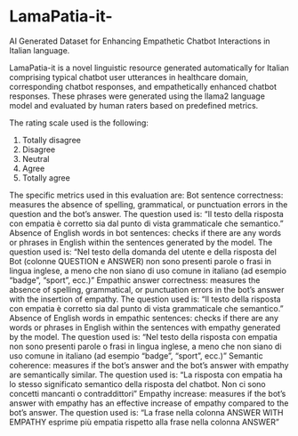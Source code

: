 # LamaPatia-it-
AI Generated Dataset for Enhancing Empathetic Chatbot Interactions in Italian language.

LamaPatia-it is a novel linguistic resource generated automatically for Italian comprising typical chatbot user utterances in healthcare domain, corresponding chatbot responses, and empathetically enhanced chatbot responses. These phrases were generated using the llama2 language model and evaluated by human raters based on predefined metrics.

The rating scale used is the following:
1.	Totally disagree
2.	Disagree
3.	Neutral
4.	Agree
5.	Totally agree


The specific metrics used in this evaluation are:
Bot sentence correctness: measures the absence of spelling, grammatical, or punctuation errors in the question and the bot’s answer. The question used is: “Il testo della risposta con empatia è corretto sia dal punto di vista grammaticale che semantico.”
Absence of English words in bot sentences: checks if there are any words or phrases in English within the sentences generated by the model. The question used is: “Nel testo della domanda del utente e della risposta del Bot (colonne QUESTION e ANSWER) non sono presenti parole o frasi in lingua inglese, a meno che non siano di uso comune in italiano (ad esempio “badge”, “sport”, ecc.)”
Empathic answer correctness: measures the absence of spelling, grammatical, or punctuation errors in the bot’s answer with the insertion of empathy. The question used is: “Il testo della risposta con empatia è corretto sia dal punto di vista grammaticale che semantico.”
Absence of English words in empathic sentences: checks if there are any words or phrases in English within the sentences with empathy generated by the model. The question used is: “Nel testo della risposta con empatia non sono presenti parole o frasi in lingua inglese, a meno che non siano di uso comune in italiano (ad esempio “badge”, “sport”, ecc.)”
Semantic coherence: measures if the bot’s answer and the bot’s answer with empathy are semantically similar. The question used is: “La risposta con empatia ha lo stesso significato semantico della risposta del chatbot. Non ci sono concetti mancanti o contraddittori”
Empathy increase: measures if the bot’s answer with empathy has an effective increase of empathy compared to the bot’s answer. The question used is: “La frase nella colonna ANSWER WITH EMPATHY esprime più empatia rispetto alla frase nella colonna ANSWER”
